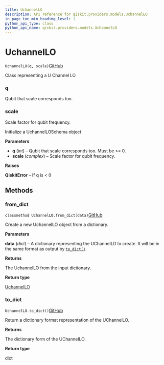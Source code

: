 ```yaml
---
title: UchannelLO
description: API reference for qiskit.providers.models.UchannelLO
in_page_toc_min_heading_level: 1
python_api_type: class
python_api_name: qiskit.providers.models.UchannelLO
---
```


# UchannelLO

<span id="qiskit.providers.models.UchannelLO" />

`UchannelLO(q, scale)`[GitHub](https://github.com/qiskit/qiskit/tree/stable/0.14/qiskit/providers/models/backendconfiguration.py "view source code")

Class representing a U Channel LO

<span id="qiskit.providers.models.UchannelLO.q" />

### q

Qubit that scale corresponds too.

<span id="qiskit.providers.models.UchannelLO.scale" />

### scale

Scale factor for qubit frequency.

Initialize a UchannelLOSchema object

**Parameters**

*   **q** (*int*) – Qubit that scale corresponds too. Must be >= 0.
*   **scale** (*complex*) – Scale factor for qubit frequency.

**Raises**

**QiskitError** – If q is \< 0

## Methods

### from\_dict

<span id="qiskit.providers.models.UchannelLO.from_dict" />

`classmethod UchannelLO.from_dict(data)`[GitHub](https://github.com/qiskit/qiskit/tree/stable/0.14/qiskit/providers/models/backendconfiguration.py "view source code")

Create a new UchannelLO object from a dictionary.

**Parameters**

**data** (*dict*) – A dictionary representing the UChannelLO to create. It will be in the same format as output by [`to_dict()`](qiskit.providers.models.UchannelLO#to_dict "qiskit.providers.models.UchannelLO.to_dict").

**Returns**

The UchannelLO from the input dictionary.

**Return type**

[UchannelLO](qiskit.providers.models.UchannelLO "qiskit.providers.models.UchannelLO")

### to\_dict

<span id="qiskit.providers.models.UchannelLO.to_dict" />

`UchannelLO.to_dict()`[GitHub](https://github.com/qiskit/qiskit/tree/stable/0.14/qiskit/providers/models/backendconfiguration.py "view source code")

Return a dictionary format representation of the UChannelLO.

**Returns**

The dictionary form of the UChannelLO.

**Return type**

dict

